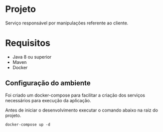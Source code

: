 # Projeto
Serviço responsável por manipulações referente ao cliente.

# Requisitos
* Java 8 ou superior
* Maven
* Docker

## Configuração do ambiente

Foi criado um docker-compose para facilitar a criação dos serviços necessários para execução da aplicação.

Antes de iniciar o desenvolvimento executar o comando abaixo na raiz do projeto.

`
docker-compose up -d
`


